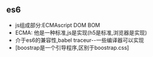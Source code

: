 ## es6
* js组成部分:ECMAscript DOM BOM
* ECMA: 他是一种标准,js是实现(h5是标准,浏览器是实现)
* 介于es6的兼容性,babel traceur--一些编译器可以实现
* [boostrap是一个引导程序,区别于boostrap.css]